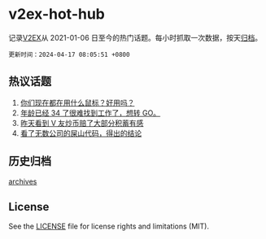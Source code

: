 # v2ex-hot-hub

 记录[V2EX](https://www.v2ex.com/)从 2021-01-06 日至今的热门话题。每小时抓取一次数据，按天[归档](archives)。

`更新时间：2024-04-17 08:05:51 +0800`

## 热议话题

1. [你们现在都在用什么鼠标？好用吗？](https://www.v2ex.com/t/1032790)
1. [年龄已经 34 了很难找到工作了，想转 GO。](https://www.v2ex.com/t/1032851)
1. [昨天看到 V 友炒币赔了大部分积蓄有感](https://www.v2ex.com/t/1032819)
1. [看了无数公司的屎山代码，得出的结论](https://www.v2ex.com/t/1032943)

## 历史归档

[archives](archives)

## License

See the [LICENSE](LICENSE) file for license rights and limitations (MIT).

